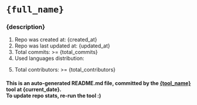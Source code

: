 # `{full_name}`
### {description}
<ol>
    <li>Repo was created at: {created_at}</li>
    <li>Repo was last updated at: {updated_at}</li>
    <li>Total commits: >= {total_commits}</li>
    <li>Used languages distribution:</li>
        <ul id="used_languages"></ul>
    <li>Total contributors: >= {total_contributors}</li>
</ol>


#### This is an auto-generated README.md file, committed by the [{tool_name}](https://github.com/uryyakir/all-repos-readme) tool at {current_date}.<br>To update repo stats, re-run the tool :)

